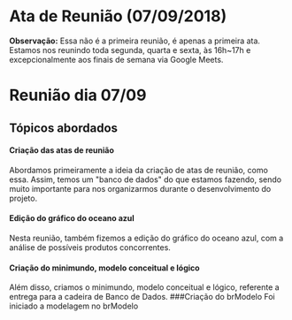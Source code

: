 # Ata de Reunião (07/09/2018)

**Observação:** Essa não é a primeira reunião, é apenas a primeira ata. Estamos
nos reunindo toda segunda, quarta e sexta, às 16h~17h e excepcionalmente aos finais
de semana via Google Meets.

# Reunião dia 07/09
## Tópicos abordados
#### Criação das atas de reunião
Abordamos primeiramente a ideia da criação de atas de reunião, como essa. Assim, temos um "banco de dados" do que estamos fazendo, sendo muito importante para nos organizarmos durante o desenvolvimento do projeto.
#### Edição do gráfico do oceano azul
Nesta reunião, também fizemos a edição do gráfico do oceano azul, com a análise de possíveis produtos concorrentes.
#### Criação do minimundo, modelo conceitual e lógico
Além disso, criamos o minimundo, modelo conceitual e lógico, referente a entrega para a cadeira de Banco de Dados.
###Criação do brModelo
Foi iniciado a modelagem no brModelo
